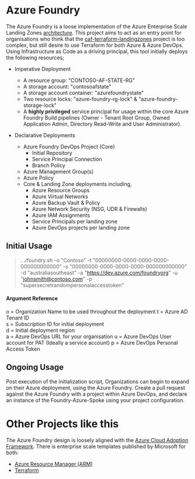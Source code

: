 # Azure Foundry
The Azure Foundry is a loose implementation of the Azure Enterprise Scale Landing Zones [architecture](https://docs.microsoft.com/en-gb/azure/cloud-adoption-framework/ready/enterprise-scale/architecture#high-level-architecture). This project aims to act as an entry point for organisations who think that the [caf-terraform-landingzones](https://github.com/Azure/caf-terraform-landingzones) project is too complex, but still desire to use Terraform for both Azure & Azure DevOps. 
Using Infrastructure as Code as a driving principal, this tool initially deploys the following resources;

- Imperative Deployment
  - A resource group: "CONTOSO-AF-STATE-RG"
  - A storage account: "contosoafstate"
  - A storage account container: "azurefoundrystate"
  - Two resource locks: "azure-foundry-rg-lock" & "azure-foundry-storage-lock"
  - A **highly privileged** service principal for usage within the core Azure Foundry Build pipelines (Owner - Tenant Root Group, Owned Application Admin, Directory Read-Write and User Administrator).

- Declarative Deployments
  - Azure Foundry DevOps Project (Core)
    - Initial Repository
    - Service Principal Connection
    - Branch Policy
  - Azure Management Group(s)
  - Azure Policy
  - Core & Landing Zone deployments including,
    - Azure Resource Groups
    - Azure Virtual Networks
    - Azure Backup Vault & Policy
    - Azure Network Security (NSG, UDR & Firewalls)
    - Azure IAM Assignments
    - Service Principals per landing zone
    - Azure DevOps projects per landing zone

## Initial Usage

> . ./foundry.sh -o "Contoso" -t "00000000-0000-0000-0000-000000000000" -s "00000000-0000-0000-0000-000000000000"   -d "australiasoutheast" -a "https://dev.azure.com/foundryorg"  -u "johnsmith@contoso.com" -p "supersecretrandompersonalaccesstoken"

#### Argument Reference  
o = Organization Name to be used throughout the deployment
t = Azure AD Tenant ID  
s = Subscription ID for initial deployment  
d = Initial deployment region   
a = Azure DevOps URL for your organisation
u = Azure DevOps User account for PAT (Ideally a service account)
p = Azure DevOps Personal Access Token

## Ongoing Usage
Post execution of the initialization script, Organizations can begin to expand on their Azure deployment, using the Azure Foundry. Create a pull request against the Azure Foundry with a project within Azure DevOps, and declare an instance of the Foundry-Azure-Spoke using your project configuration. 

# Other Projects like this
The Azure Foundry design is loosely aligned with the [Azure Cloud Adoption Framework](https://docs.microsoft.com/en-gb/azure/cloud-adoption-framework/).
There is enterprise scale templates published by Microsoft for both:
- [Azure Resource Manager (ARM)](https://github.com/Azure/Enterprise-Scale)
- [Terraform](https://github.com/Azure/caf-terraform-landingzones)